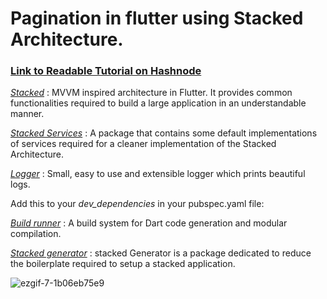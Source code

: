 # Pagination in flutter using Stacked Architecture.

### [Link to Readable Tutorial on Hashnode](https://aob.hashnode.dev/implementing-paginationinfinite-scrolling-in-flutter-using-provider-pattern-stacked-architecture)


[*Stacked*](https://pub.dev/packages/stacked) : MVVM inspired architecture in Flutter. It provides common functionalities required to build a large application in an understandable manner.

[*Stacked Services*](https://pub.dev/packages/stacked_services) : A package that contains some default implementations of services required for a cleaner implementation of the Stacked Architecture.

[*Logger*](https://pub.dev/packages/logger) : Small, easy to use and extensible logger which prints beautiful logs.

Add this to your *dev_dependencies* in your pubspec.yaml file:

[*Build runner*](https://pub.dev/packages/build_runner) : A build system for Dart code generation and modular compilation.

[*Stacked generator*](https://pub.dev/packages/stacked_generator) : stacked Generator is a package dedicated to reduce the boilerplate required to setup a stacked application.

![ezgif-7-1b06eb75e9](https://user-images.githubusercontent.com/48495111/147842478-876abbf3-c738-4fca-b69a-18b60a992ed7.gif)

